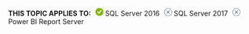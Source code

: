 **THIS TOPIC APPLIES TO:**![yes](media/yes.png)SQL Server 2016![no](media/no.png)SQL Server 2017![no](media/no.png)Power BI Report Server